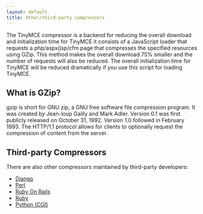 ```yaml
---
layout: default
title: Other/third-party compressors
---
```


The TinyMCE compressor is a backend for reducing the overall download and initialization time for TinyMCE it consists of a JavaScript loader that requests a php/aspx/jsp/cfm page that compresses the specified resources using GZip. This method makes the overall download 75% smaller and the number of requests will also be reduced. The overall initialization time for TinyMCE will be reduced dramatically if you use this script for loading TinyMCE.

## What is GZip?

gzip is short for GNU zip, a GNU free software file compression program. It was created by Jean-loup Gailly and Mark Adler. Version 0.1 was first publicly released on October 31, 1992\. Version 1.0 followed in February 1993\. The HTTP/1.1 protocol allows for clients to optionally request the compression of content from the server.

## Third-party Compressors

There are also other compressors maintained by third-party developers:

*   [Django](http://code.google.com/p/django-tinymce/)
*   [Perl](http://hacks.traveljury.com/perl_compressor/)
*   [Ruby On Rails](http://tinymcehammer.lanalot.com/)
*   [Ruby](http://garbageburrito.com/home/tinymce_gzip_compressor_ruby_on_rails_plugin)
*   [Python (CGI)](http://code.google.com/p/tinymce-python-compressor/)